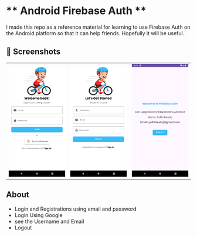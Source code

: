 # ** Android Firebase Auth ** 

I made this repo as a reference material for learning to use Firebase Auth on the Android platform so that it can help friends. Hopefully it will be useful..<br>

## 📸 Screenshots
||||
|:----------------------------------------:|:-----------------------------------------:|:-----------------------------------------: |
| ![](login.png) | ![](register.png) | ![](result.png) |

## About
- Login and Registrations using email and password
- Login Using Google
- see the Username and Email
- Logout
